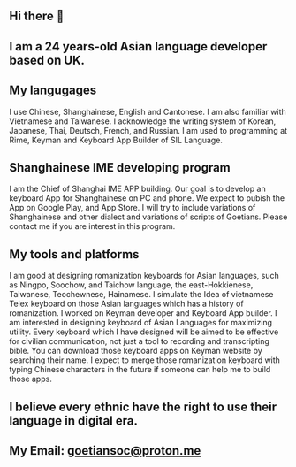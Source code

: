 ## Hi there 👋

## I am a 24 years-old Asian language developer based on UK.
## My langugages
I use Chinese, Shanghainese, English and Cantonese. 
I am also familiar with Vietnamese and Taiwanese.
I acknowledge the writing system of Korean, Japanese, Thai, Deutsch, French, and Russian.
I am used to programming at Rime, Keyman and Keyboard App Builder of SIL Language.
## Shanghainese IME developing program
I am the Chief of Shanghai IME APP building. Our goal is to develop an keyboard App for Shanghainese on PC and phone. We expect to pubish the App on Google Play, and App Store. I will try to include variations of Shanghainese and other dialect and variations of scripts of Goetians. Please contact me if you are interest in this program.
## My tools and platforms
I am good at designing romanization keyboards for Asian languages, such as Ningpo, Soochow, and Taichow language, the east-Hokkienese, Taiwanese, Teochewnese, Hainamese. I simulate the Idea of vietnamese Telex keyboard on those Asian languages which has a history of romanization. I worked on Keyman developer and Keyboard App builder.
I am interested in designing keyboard of Asian Languages for maximizing utility. Every keyboard which I have designed will be aimed to be effective for civilian communication, not just a tool to recording and transcripting bible.
You can download those keyboard apps on Keyman website by searching their name. I expect to merge those romanization keyboard with typing Chinese characters in the future if someone can help me to build those apps.
## I believe every ethnic have the right to use their language in digital era.
## My Email: goetiansoc@proton.me

